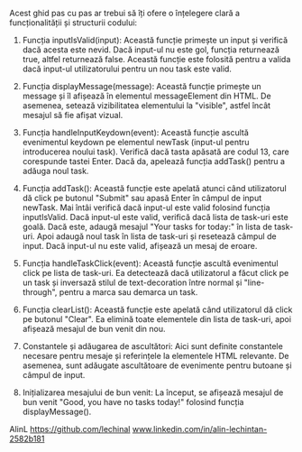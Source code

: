 Acest ghid pas cu pas ar trebui să îți ofere o înțelegere clară a funcționalității și structurii codului:

1. Funcția inputIsValid(input): Această funcție primește un input și verifică dacă acesta este nevid. Dacă input-ul nu este gol, funcția returnează true, altfel returnează false. Această funcție este folosită pentru a valida dacă input-ul utilizatorului pentru un nou task este valid.

2. Funcția displayMessage(message): Această funcție primește un message și îl afișează în elementul messageElement din HTML. De asemenea, setează vizibilitatea elementului la "visible", astfel încât mesajul să fie afișat vizual.

3. Funcția handleInputKeydown(event): Această funcție ascultă evenimentul keydown pe elementul newTask (input-ul pentru introducerea noului task). Verifică dacă tasta apăsată are codul 13, care corespunde tastei Enter. Dacă da, apelează funcția addTask() pentru a adăuga noul task.

4. Funcția addTask(): Această funcție este apelată atunci când utilizatorul dă click pe butonul "Submit" sau apasă Enter în câmpul de input newTask. Mai întâi verifică dacă input-ul este valid folosind funcția inputIsValid. Dacă input-ul este valid, verifică dacă lista de task-uri este goală. Dacă este, adaugă mesajul "Your tasks for today:" în lista de task-uri. Apoi adaugă noul task în lista de task-uri și resetează câmpul de input. Dacă input-ul nu este valid, afișează un mesaj de eroare.

5. Funcția handleTaskClick(event): Această funcție ascultă evenimentul click pe lista de task-uri. Ea detectează dacă utilizatorul a făcut click pe un task și inversază stilul de text-decoration între normal și "line-through", pentru a marca sau demarca un task.

6. Funcția clearList(): Această funcție este apelată când utilizatorul dă click pe butonul "Clear". Ea elimină toate elementele din lista de task-uri, apoi afișează mesajul de bun venit din nou.

7. Constantele și adăugarea de ascultători: Aici sunt definite constantele necesare pentru mesaje și referințele la elementele HTML relevante. De asemenea, sunt adăugate ascultătoare de evenimente pentru butoane și câmpul de input.

8. Inițializarea mesajului de bun venit: La început, se afișează mesajul de bun venit "Good, you have no tasks today!" folosind funcția displayMessage().

AlinL
https://github.com/lechinal
www.linkedin.com/in/alin-lechintan-2582b181
